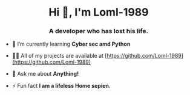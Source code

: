 <h1 align="center">Hi 👋, I'm Loml-1989</h1>
<h3 align="center">A developer who has lost his life.</h3>

- 🌱 I’m currently learning **Cyber sec amd Python**

- 👨‍💻 All of my projects are available at [https://github.com/Loml-1989](https://github.com/Loml-1989)

- 💬 Ask me about **Anything!**

- ⚡ Fun fact **I am a lifeless Home sepien.**
